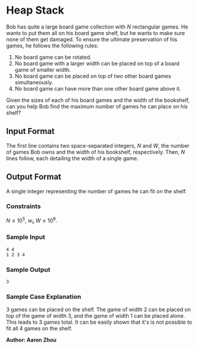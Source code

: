 # Heap Stack

Bob has quite a large board game collection with $N$ rectangular games. 
He wants to put them all on his board game shelf, but he wants to make sure 
none of them get damaged. To ensure the ultimate preservation of his games, 
he follows the following rules:

1. No board game can be rotated. 
2. No board game with a larger width can be placed on top of a board
game of smaller width.
3. No board game can be placed on top of two other board games simultaneously.
4. No board game can have more than one other board game above it.

Given the sizes of each of his board games and the width of the bookshelf,
can you help Bob find the maximum number of games he can place on his shelf?

## Input Format

The first line contains two space-separated integers, $N$ and $W$, 
the number of games Bob owns and the width of his bookshelf, respectively.
Then, $N$ lines follow, each detailing the width of a single game. 

## Output Format

A single integer representing the number of games he can fit on the shelf.

### Constraints
$N \leq 10^5$, $w_i, W \leq 10^9$. 

### Sample Input

```
4 4
1 2 3 4
```

### Sample Output

```
3
```

### Sample Case Explanation

3 games can be placed on the shelf. The game of width 2 can be placed on top
of the game of width 3, and the game of width 1 can be placed alone. This leads
to 3 games total. It can be easily shown that it's is not possible to fit all 
4 games on the shelf. 

**Author: Aaron Zhou**
